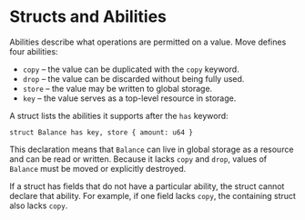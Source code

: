 # Structs and Abilities

Abilities describe what operations are permitted on a value. Move defines four abilities:

* `copy` – the value can be duplicated with the `copy` keyword.
* `drop` – the value can be discarded without being fully used.
* `store` – the value may be written to global storage.
* `key` – the value serves as a top-level resource in storage.

A struct lists the abilities it supports after the `has` keyword:

```move
struct Balance has key, store { amount: u64 }
```

This declaration means that `Balance` can live in global storage as a resource and can be read or written. Because it lacks `copy` and `drop`, values of `Balance` must be moved or explicitly destroyed.

If a struct has fields that do not have a particular ability, the struct cannot declare that ability. For example, if one field lacks `copy`, the containing struct also lacks `copy`.
